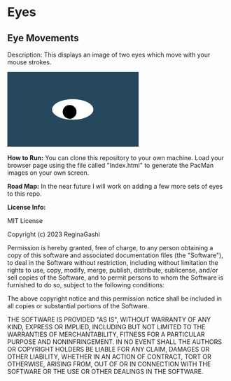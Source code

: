 # Eyes
## Eye Movements

Description: This displays an image of two eyes which move with your mouse strokes.

<img src= "oneeye.png" width = '300'/>


**How to Run:**
You can clone this repository to your own machine.  Load your browser page using the file called "Index.html" to generate the PacMan images on your own screen.


**Road Map:**
In the near future I will work on adding a few more sets of eyes to this repo.


**License Info:**

MIT License

Copyright (c) 2023 ReginaGashi

Permission is hereby granted, free of charge, to any person obtaining a copy
of this software and associated documentation files (the "Software"), to deal
in the Software without restriction, including without limitation the rights
to use, copy, modify, merge, publish, distribute, sublicense, and/or sell
copies of the Software, and to permit persons to whom the Software is
furnished to do so, subject to the following conditions:

The above copyright notice and this permission notice shall be included in all
copies or substantial portions of the Software.

THE SOFTWARE IS PROVIDED "AS IS", WITHOUT WARRANTY OF ANY KIND, EXPRESS OR
IMPLIED, INCLUDING BUT NOT LIMITED TO THE WARRANTIES OF MERCHANTABILITY,
FITNESS FOR A PARTICULAR PURPOSE AND NONINFRINGEMENT. IN NO EVENT SHALL THE
AUTHORS OR COPYRIGHT HOLDERS BE LIABLE FOR ANY CLAIM, DAMAGES OR OTHER
LIABILITY, WHETHER IN AN ACTION OF CONTRACT, TORT OR OTHERWISE, ARISING FROM,
OUT OF OR IN CONNECTION WITH THE SOFTWARE OR THE USE OR OTHER DEALINGS IN THE
SOFTWARE.



